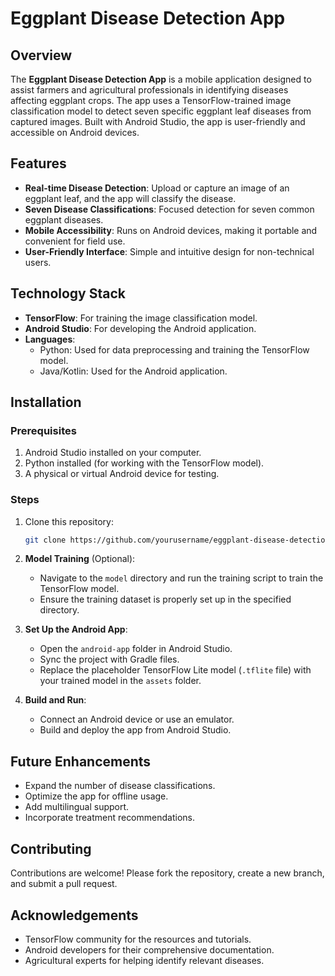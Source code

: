 # Eggplant Disease Detection App

## Overview
The **Eggplant Disease Detection App** is a mobile application designed to assist farmers and agricultural professionals in identifying diseases affecting eggplant crops. The app uses a TensorFlow-trained image classification model to detect seven specific eggplant leaf diseases from captured images. Built with Android Studio, the app is user-friendly and accessible on Android devices.

## Features
- **Real-time Disease Detection**: Upload or capture an image of an eggplant leaf, and the app will classify the disease.
- **Seven Disease Classifications**: Focused detection for seven common eggplant diseases.
- **Mobile Accessibility**: Runs on Android devices, making it portable and convenient for field use.
- **User-Friendly Interface**: Simple and intuitive design for non-technical users.

## Technology Stack
- **TensorFlow**: For training the image classification model.
- **Android Studio**: For developing the Android application.
- **Languages**:
  - Python: Used for data preprocessing and training the TensorFlow model.
  - Java/Kotlin: Used for the Android application.

## Installation
### Prerequisites
1. Android Studio installed on your computer.
2. Python installed (for working with the TensorFlow model).
3. A physical or virtual Android device for testing.

### Steps
1. Clone this repository:
   ```bash
   git clone https://github.com/yourusername/eggplant-disease-detection.git
   ```
2. **Model Training** (Optional):
   - Navigate to the `model` directory and run the training script to train the TensorFlow model.
   - Ensure the training dataset is properly set up in the specified directory.

3. **Set Up the Android App**:
   - Open the `android-app` folder in Android Studio.
   - Sync the project with Gradle files.
   - Replace the placeholder TensorFlow Lite model (`.tflite` file) with your trained model in the `assets` folder.

4. **Build and Run**:
   - Connect an Android device or use an emulator.
   - Build and deploy the app from Android Studio.

## Future Enhancements
- Expand the number of disease classifications.
- Optimize the app for offline usage.
- Add multilingual support.
- Incorporate treatment recommendations.

## Contributing
Contributions are welcome! Please fork the repository, create a new branch, and submit a pull request.

## Acknowledgements
- TensorFlow community for the resources and tutorials.
- Android developers for their comprehensive documentation.
- Agricultural experts for helping identify relevant diseases.
